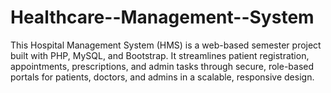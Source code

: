 # Healthcare--Management--System
This Hospital Management System (HMS) is a web-based semester project built with PHP, MySQL, and Bootstrap. It streamlines patient registration, appointments, prescriptions, and admin tasks through secure, role-based portals for patients, doctors, and admins in a scalable, responsive design.
